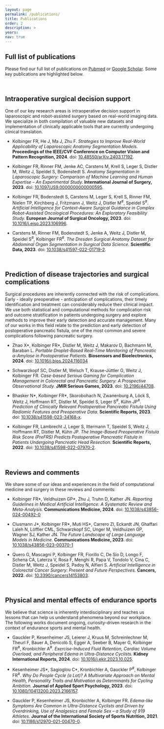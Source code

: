 ```yaml
---
layout: page
permalink: /publications/
title: Publications
order: 2
description: >
years: 
nav: true
---
```



## Full list of publications

Please find our full list of publications on [Pubmed](https://pubmed.ncbi.nlm.nih.gov/?term=kolbinger+fr) or [Google Scholar](https://scholar.google.com/citations?hl=en&user=bH4TiGUAAAAJ). Some key publications are highlighted below.

<br>

## Intraoperative surgical decision support

One of our key research areas is intraoperative decision support in laparoscopic and robot-assisted surgery based on real-world imaging data. We specialize in both compilation of valuable new datasets and implementation of clinically applicable tools that are currently undergoing clinical translation. 

- Kolbinger FR, He J, Ma J, Zhu F. *Strategies to Improve Real-World Applicability of Laparoscopic Anatomy Segmentation Models.* **Proceedings of the IEEE/CVF Conference on Computer Vision and Pattern Recognition, 2024**. doi: [10.48550/arXiv.2403.17192](https://doi.org/10.48550/arXiv.2403.17192).

- Kolbinger FR, Rinner FM, Jenke AC, Carstens M, Krell S, Leger S, Distler M, Weitz J, Speidel S, Bodenstedt S. *Anatomy Segmentation in Laparoscopic Surgery: Comparison of Machine Learning and Human Expertise – An Experimental Study.* **International Journal of Surgery, 2023**. doi: [10.1097/JS9.0000000000000595](https://doi.org/10.1097/JS9.0000000000000595).

- Kolbinger FR, Bodenstedt S, Carstens M, Leger S, Krell S, Rinner FM, Nielen TP, Kirchberg J, Fritzmann J, Weitz J, Distler M<sup>#</sup>, Speidel S<sup>#</sup>. *Artificial Intelligence for Context-Aware Surgical Guidance in Complex Robot-Assisted Oncological Procedures: An Exploratory Feasibility Study.* **European Journal of Surgical Oncology, 2023**. doi: [10.1016/j.ejso.2023.106996](https://doi.org/10.1016/j.ejso.2023.106996).

- Carstens M, Rinner FM, Bodenstedt S, Jenke A, Weitz J, Distler M, Speidel S<sup>#</sup>, Kolbinger FR<sup>#</sup>. *The Dresden Surgical Anatomy Dataset for Abdominal Organ Segmentation in Surgical Data Science.* **Scientific Data, 2023**. doi: [10.1038/s41597-022-01719-2](https://doi.org/10.1038/s41597-022-01719-2).

<br>

## Prediction of disease trajectories and surgical complications

Surgical procedures are inherently connected with the risk of complications. Early - ideally preoperative - anticipation of complications, their timely identification and treatment can considerably reduce their clinical impact. We use both statistical and computational methods for complication risk and outcome stratification in patients undergoing surgery and explore methods to improve their early detection and accurate management. Many of our works in this field relate to the prediction and early detection of postoperative pancreatic fistula, one of the most common and severe complications following pancreatic surgery.

- Zhao X\*, Kolbinger FR\*, Distler M, Weitz J, Makarov D, Bachmann M, Baraban L. *Portable Droplet-Based Real-Time Monitoring of Pancreatic α-Amylase in Postoperative Patients.* **Biosensors and Bioelectronics, 2024**. doi: [10.1016/j.bios.2024.116034](https://doi.org/10.1016/j.bios.2024.116034)

- Schwarzkopf SC, Distler M, Welsch T, Krause-Jüttler G, Weitz J, Kolbinger FR. *Case-based Serious Gaming for Complication Management in Colorectal and Pancreatic Surgery: A Prospective Observational Study.* **JMIR Serious Games, 2023**. doi: [10.2196/44708](https://doi.org/10.2196/44708).

- Bhasker N\*, Kolbinger FR\*, Skorobohach N, Zwanenburg A, Löck S, Weitz J, Hoffmann RT, Distler M, Speidel S, Leger S<sup>#</sup>, Kühn JP<sup>#</sup>. *Prediction of Clinically Relevant Postoperative Pancreatic Fistula Using Radiomic Features and Preoperative Data.* **Scientific Reports, 2023**. doi: [10.1038/s41598-023-34168-x](https://doi.org/10.1038/s41598-023-34168-x).

- Kolbinger FR, Lambrecht J, Leger S, Ittermann T, Speidel S, Weitz J, Hoffmann RT, Distler M, Kühn JP. *The Image-Based Preoperative Fistula Risk Score (PreFRS) Predicts Postoperative Pancreatic Fistula in Patients Undergoing Pancreatic Head Resection.* **Scientific Reports, 2022**. doi: [10.1038/s41598-022-07970-2](https://doi.org/10.1038/s41598-022-07970-2).

<br>

<!-- ## Methodological and regulatory aspects of technological innovation in surgery ## Methodological and regulatory research >> replace Personalized treatment in solid tumors when papers are out

META Guidelines
Metrics revolutions
Regulatory Paper Wober

## Decentralized Artificial Intelligence in healthcare

Saldanha OL, Muti HS, Grabsch HI, Langer R, Dislich B, Kohlruss M, Keller G, van Treeck M, Hewitt KJ, Kolbinger FR, Veldhuizen GP, Boor P, Foersch S, Truhn D, Kather JN. “Direct Prediction of Genetic Aberrations from Pathology Images in Gastric Cancer with Swarm Learning.” Gastric Cancer, vol. 26, no. 2, Mar. 2023, pp. 264–74, doi: 10.1007/S10120-022-01347-0.

 -->


## Reviews and comments

We share some of our ideas and experiences in the field of computational medicine and surgery in these reviews and comments: 

- Kolbinger FR\*, Veldhuizen GP\*, Zhu J, Truhn D, Kather JN. *Reporting Guidelines in Medical Artificial Intelligence: A Systematic Review and Meta-Analysis.* **Communications Medicine, 2024**. doi: [10.1038/s43856-024-00492-0](https://doi.org/10.1038/s43856-024-00492-0)

- Clusmann J\*, Kolbinger FR\*, Muti HS\*, Carrero ZI, Eckardt JN, Ghaffari Laleh N, Löffler CML, Schwarzkopf SC, Unger M, Veldhuizen GP, Wagner SJ, Kather JN. *The Future Landscape of Large Language Models in Medicine.* **Communications Medicine, 2023**. doi: [10.1038/s43856-023-00370-1](https://doi.org/10.1038/s43856-023-00370-1)

- Quero G, Mascagni P, Kolbinger FR, Fiorillo C, De Sio D, Longo F, Schena CA, Laterza V, Rosa F, Menghi R, Papa V, Tondolo V, Cina C, Distler M, Weitz J, Speidel S, Padoy N, Alfieri S. *Artificial Intelligence in Colorectal Cancer Surgery: Present and Future Perspectives.* **Cancers, 2022**. doi: [10.3390/cancers14153803](https://doi.org/10.3390/cancers14153803). 

<br>

## Physical and mental effects of endurance sports

We believe that science is inherently interdisciplinary and teaches us lessons that can help us understand phenomena beyond our workplace. The following works document ongoing, curiosity-driven research in the context of endurance sports and mental health. 

- Gauckler P, Kesenheimer JS, Leierer J, Kruus M, Schreinlechner M, Theurl F, Bauer A, Denicolò S, Egger A, Seeber B, Mayer G, Kolbinger FR<sup>#</sup>, Kronbichler A<sup>#</sup>. *Exercise-Induced Fluid Retention, Cardiac Volume Overload, and Peripheral Edema in Ultra-Distance Cyclists.* **Kidney International Reports, 2024**. doi: [10.1016/j.ekir.2023.10.025](https://doi.org/10.1016/j.ekir.2023.10.025).

- Kesenheimer JS\*, Sagioglou C\*, Kronbichler A, Gauckler P<sup>#</sup>, Kolbinger FR<sup>#</sup>. *Why Do People Cycle (a Lot)? A Multivariate Approach on Mental Health, Personality Traits and Motivation as Determinants for Cycling Ambition.* **Journal of Applied Sport Psychology, 2023**. doi: [10.1080/10413200.2023.2166157](https://doi.org/10.1080/10413200.2023.2166157).

- Gauckler P, Kesenheimer JS, Kronbichler A, Kolbinger FR. *Edema-like Symptoms Are Common in Ultra-Distance Cyclists and Driven by Overdrinking, Use of Analgesics and Female Sex – a Study of 919 Athletes.* **Journal of the International Society of Sports Nutrition, 2021**. doi: [10.1186/s12970-021-00470-0](https://doi.org/10.1186/s12970-021-00470-0).

<br>